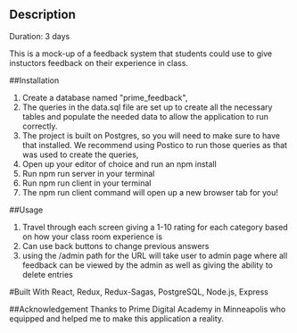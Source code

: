 ## Description
Duration: 3 days

This is a mock-up of a feedback system that students could use to give instuctors feedback on their experience in class.

##Installation

1. Create a database named "prime_feedback",
2. The queries in the data.sql file are set up to create all the necessary tables and populate the needed data to allow the application to run correctly.
3. The project is built on Postgres, so you will need to make sure to have that installed. We recommend using Postico to run those queries as that was used to create the queries,
4. Open up your editor of choice and run an npm install
5. Run npm run server in your terminal
6. Run npm run client in your terminal
7. The npm run client command will open up a new browser tab for you!

##Usage

1. Travel through each screen giving a 1-10 rating for each category based on how your class room experience is
2. Can use back buttons to change previous answers
3. using the /admin path for the URL will take user to admin page where all feedback can be viewed by the admin as well as giving the ability to delete entries

#Built With
React, Redux, Redux-Sagas, PostgreSQL, Node.js, Express

##Acknowledgement
Thanks to Prime Digital Academy in Minneapolis who equipped and helped me to make this application a reality.